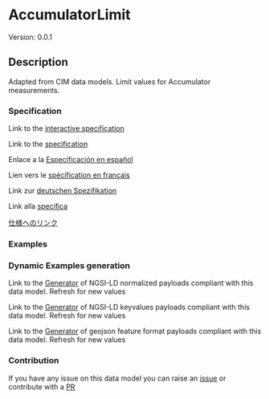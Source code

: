 # AccumulatorLimit
Version: 0.0.1

## Description 

Adapted from CIM data models. Limit values for Accumulator measurements.
### Specification

Link to the [interactive specification](https://swagger.lab.fiware.org/?url=https://smart-data-models.github.io/dataModel.EnergyCIM/AccumulatorLimit/swagger.yaml)

Link to the [specification](https://github.com/smart-data-models/dataModel.EnergyCIM/blob/master/AccumulatorLimit/doc/spec.md)

Enlace a la [Especificación en español](https://github.com/smart-data-models/dataModel.EnergyCIM/blob/master/AccumulatorLimit/doc/spec_ES.md)

Lien vers le [spécification en français](https://github.com/smart-data-models/dataModel.EnergyCIM/blob/master/AccumulatorLimit/doc/spec_FR.md)

Link zur [deutschen Spezifikation](https://github.com/smart-data-models/dataModel.EnergyCIM/blob/master/AccumulatorLimit/doc/spec_DE.md)

Link alla [specifica](https://github.com/smart-data-models/dataModel.EnergyCIM/blob/master/AccumulatorLimit/doc/spec_IT.md)

[仕様へのリンク](https://github.com/smart-data-models/dataModel.EnergyCIM/blob/master/AccumulatorLimit/doc/spec_JA.md)
### Examples
### Dynamic Examples generation

Link to the [Generator](https://smartdatamodels.org/extra/ngsi-ld_generator.php?schemaUrl=https://raw.githubusercontent.com/smart-data-models/dataModel.EnergyCIM/master/AccumulatorLimit/schema.json&email=info@smartdatamodels.org) of NGSI-LD normalized payloads compliant with this data model. Refresh for new values

Link to the [Generator](https://smartdatamodels.org/extra/ngsi-ld_generator_keyvalues.php?schemaUrl=https://raw.githubusercontent.com/smart-data-models/dataModel.EnergyCIM/master/AccumulatorLimit/schema.json&email=info@smartdatamodels.org) of NGSI-LD keyvalues payloads compliant with this data model. Refresh for new values

Link to the [Generator](https://smartdatamodels.org/extra/geojson_features_generator.php?schemaUrl=https://raw.githubusercontent.com/smart-data-models/dataModel.EnergyCIM/master/AccumulatorLimit/schema.json&email=info@smartdatamodels.org) of geojson feature format payloads compliant with this data model. Refresh for new values
### Contribution

 If you have any issue on this data model you can raise an [issue](https://github.com/smart-data-models/dataModel.EnergyCIM/issues)  or contribute with a [PR](https://github.com/smart-data-models/dataModel.EnergyCIM/pulls)